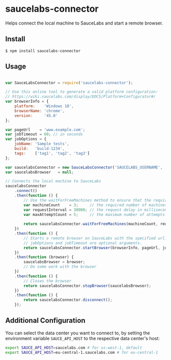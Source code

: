 # saucelabs-connector

Helps connect the local machine to SauceLabs and start a remote browser.

## Install

`$ npm install saucelabs-connector`

## Usage
```js

var SauceLabsConnector = require('saucelabs-connector');

// Use this online tool to generate a valid platform configuration: 
// https://wiki.saucelabs.com/display/DOCS/Platform+Configurator#/
var browserInfo = {
    platform:    'Windows 10',
    browserName: 'chrome',
    version:     '45.0'
};

var pageUrl    = 'www.example.com';
var jobTimeout = 60; // in seconds
var jobOptions = {
    jobName: 'Sample tests',
    build:   'build-1234',
    tags:    ['tag1', 'tag2', 'tag3']
};

var saucelabsConnector = new SauceLabsConnector('SAUCELABS_USERNAME', 'SAUCELABS_ACCESS_KEY');
var saucelabsBrowser   = null;

// Connects the local machine to SauceLabs
saucelabsConnector
    .connect()
    .then(function () {
        // Use the waitForFreeMachines method to ensure that the required number of machines is available.
        var machineCount    = 3;     // the required number of machines.
        var requestInterval = 30000; // the request delay in milliseconds.
        var maxAttemptCount = 5;     // the maximum number of attempts.
        
        return saucelabsConnector.waitForFreeMachines(machineCount, requestInterval, maxAttemptCount);
    })
    .then(function () {
        // Starts a remote browser on SauceLabs with the specified url.
        // jobOptions and jobTimeout are optional arguments.
        return saucelabsConnector.startBrowser(browserInfo, pageUrl, jobOptions, jobTimeout);
    })
    .then(function (browser) {
        saucelabsBrowser = browser;
        // Do some work with the browser
    })
    .then(function () {
        // Closes the browser
        return saucelabsConnector.stopBrowser(saucelabsBrowser);
    })
    .then(function () {
        return saucelabsConnector.disconnect();
    });
```

## Additional Configuration

You can select the data center you want to connect to, by setting the environment variable `SAUCE_API_HOST` 
to the respective data center's host: 

```bash
export SAUCE_API_HOST=saucelabs.com # for us-west-1, default
export SAUCE_API_HOST=eu-central-1.saucelabs.com # for eu-central-1
```
